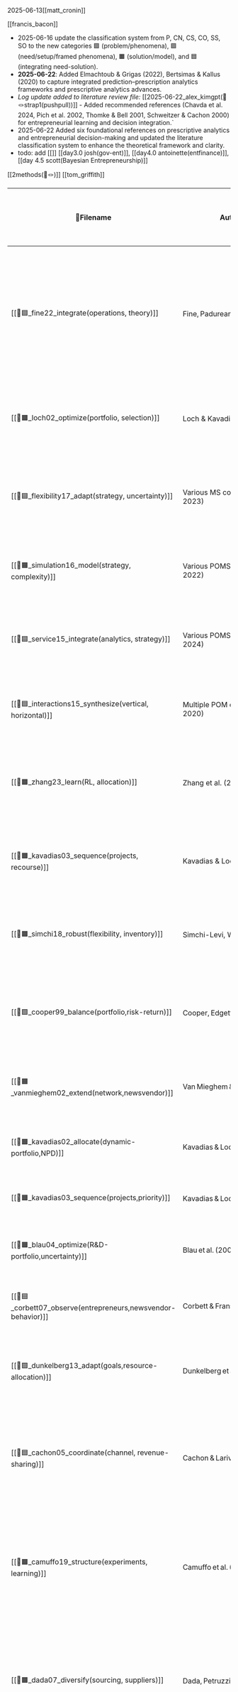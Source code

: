 2025-06-13[[matt_cronin]]

[[francis_bacon]]
- 2025-06-16 update the classification system from P, CN, CS, CO, SS, SO to the new categories 🟪 (problem/phenomena), 🟩 (need/setup/framed phenomena), 🟧 (solution/model), and 🟦 (integrating need-solution).
-  **2025-06-22**: Added Elmachtoub & Grigas (2022), Bertsimas & Kallus (2020) to capture integrated prediction–prescription analytics frameworks and prescriptive analytics advances.
-  _Log update added to literature review file:_   [[2025-06-22_alex_kimgpt(📝🪢strap1(pushpull))]] - Added recommended references (Chavda et al. 2024, Pich et al. 2002, Thomke & Bell 2001, Schweitzer & Cachon 2000) for entrepreneurial learning and decision integration.`
- 2025-06-22 Added six foundational references on prescriptive analytics and entrepreneurial decision-making and updated the literature classification system to enhance the theoretical framework and clarity.
- todo: add [[]] [[day3.0 josh(gov-ent)]], [[day4.0 antoinette(entfinance)]], [[day 4.5 scott(Bayesian Entrepreneurship)]]

[[2methods(📝🪢)]]
[[tom_griffith]]

| 📜Filename                                                                                                                                                                                   | **Authors (Year)**                      | **Journal / Source**                     | **🟩 Need / Setup Literature**                                                                                                 | **🟧 Method / Solution Literature**                                                                             | **🟦 Integration / Insight Literature**                                                                                                               | **Key relevance to 🟦integrating 🟧OM models with 🟩entrepreneurial decision needs**                                                                                                                                                                                  | **Title**                                                                                      |
| -------------------------------------------------------------------------------------------------------------------------------------------------------------------------------------------- | --------------------------------------- | ---------------------------------------- | ------------------------------------------------------------------------------------------------------------------------------ | --------------------------------------------------------------------------------------------------------------- | ----------------------------------------------------------------------------------------------------------------------------------------------------- | --------------------------------------------------------------------------------------------------------------------------------------------------------------------------------------------------------------------------------------------------------------------- | ---------------------------------------------------------------------------------------------- |
| [[📜🟦_fine22_integrate(operations, theory)]]<br>                                                                                                                                            | Fine, Padurean & Naumov (2022)          | **Production & Operations Management**   | Start‑ups lack tailored OM guidance; field under‑represented in entrepreneurship.                                              | Conceptual review + field cases; proposes “Operations for Entrepreneurs” framework.                             | Maps lean, capacity, supply‑chain tools onto venture agility and scaling challenges.                                                                  | **Integrates OM with entrepreneurship** – calls for an “Operations for Entrepreneurs” framework, reviewing how new venture operational needs (rapid scaling, agility) differ and proposing research and curricula to inject OM rigor into entrepreneurial practice.   | Operations for Entrepreneurs: Can OM Make a Difference in Entrepreneurial Theory and Practice? |
| [[📜🟧_loch02_optimize(portfolio, selection)]]                                                                                                                                               | Loch & Kavadias (2002)                  | Management Science                       | Start‑ups must decide how to distribute scarce R&D budget across multiple NPD projects under market and technical uncertainty. | Dynamic marginal‑return portfolio optimisation allocating funds over time and across projects.                  | Connects staged investment rules with entrepreneurial portfolio management, enabling continuous reprioritisation as information unfolds.              | Supplies founders a quantitative rule for reallocating capital among innovation bets to maximise expected return while controlling downside risk.                                                                                                                     | **Dynamic Portfolio Selection of NPD Programs Using Marginal Returns**                         |
| [[📜🟦_flexibility17_adapt(strategy, uncertainty)]]                                                                                                                                          | Various MS contributors (2017-2023)     | Management Science                       | Ventures need strategic and operational flexibility to cope with turbulence and ambiguous futures.                             | Formal definitions, measurement frameworks, and analytical/simulation models of flexibility options.            | Synthesises evidence that operational flexibility enhances competitive advantage and specifies when investments pay off.                              | Guides entrepreneurs on embedding flexibility levers (capacity, design, supply) to balance responsiveness and efficiency in uncertain markets.                                                                                                                        | **Strategic Flexibility and Competitive Advantage**                                            |
| [[📜🟧_simulation16_model(strategy, complexity)]]                                                                                                                                            | Various POMS contributors (2016-2022)   | POMS & M&SOM                             | Complex, high‑stakes venture decisions require tools to visualise uncertainty and path dependence before committing resources. | Discrete‑event and Monte‑Carlo simulation frameworks for strategic OM scenarios.                                | Shows how simulation complements optimisation, bridging qualitative insight and quantitative rigour for strategic choices.                            | Provides start‑ups a simulation toolkit to test growth, capacity, and risk scenarios prior to irreversible commitments.                                                                                                                                               | **Simulation Modeling for Strategic Operations Management**                                    |
| [[📜🟦_service15_integrate(analytics, strategy)]]                                                                                                                                            | Various POMS contributors (2015-2024)   | POMS & M&SOM                             | Service start‑ups need analytical guidance for capacity, quality, and revenue management decisions.                            | Queueing models, demand‑based pricing, and integrated service‑design analytics.                                 | Combines service analytics with strategic positioning, highlighting cross‑disciplinary challenges and solutions.                                      | Helps entrepreneurs design scalable, high‑quality service operations by marrying OM analytics with go‑to‑market strategy.                                                                                                                                             | **Service Operations Management: Analytical Models**                                           |
| [[📜🟦_interactions15_synthesize(vertical, horizontal)]]                                                                                                                                     | Multiple POM contributors (2015-2020)   | POM Series                               | Early‑stage firms must navigate vertical (supplier/buyer) and horizontal (competitor) interactions in supply chains.           | Game‑theoretic and contracting models analysing vertical coordination and horizontal competition.               | Integrates separate streams to show how joint consideration of both interaction types shapes optimal strategy.                                        | Equips founders with an integrated lens for structuring supply relationships and competitive moves simultaneously.                                                                                                                                                    | **Strategic Interactions in Supply Chain Management**                                          |
| [[📜🟧_zhang23_learn(RL, allocation)]]                                                                                                                                                       | Zhang et al. (2023)                     | Management Science                       | Digital platforms require adaptive resource allocation under volatile demand; classical rules degrade in fast dynamics.        | Reinforcement‑learning algorithms embedded in OR resource‑allocation models.                                    | Demonstrates that combining RL with optimisation improves performance and self‑tunes to uncertainty.                                                  | Shows entrepreneurs how RL can automate dynamic capacity/pricing decisions, extending OM models to real‑time learning contexts.                                                                                                                                       | **Reinforcement Learning-Based Dynamic Resource Allocation**                                   |
| [[📜🟧_kavadias03_sequence(projects, recourse)]]                                                                                                                                             | Kavadias & Loch (2003)                  | POMS                                     | Multi‑project start‑ups must choose execution order when resources are insufficient for parallel pursuit.                      | Sequencing model using real‑options/recourse logic (delay‑cost ÷ duration priority rule).                       | Integrates resource constraints with uncertainty, yielding an optimal project order to maximise overall venture value.                                | Provides a clear decision rule for entrepreneurs to launch the right project first, elevating expected portfolio payoff under scarcity.                                                                                                                               | **Optimal Project Sequencing with Recourse at Scarce Resource**                                |
| [[📜🟧_simchi18_robust(flexibility, inventory)]]                                                                                                                                             | Simchi-Levi, Wang & Wei (2018)          | POMS                                     | Supply disruptions threaten start‑up operations; robustness is needed without excessive cost.                                  | Analytical model combining process flexibility investments with inventory buffers.                              | Reveals complementarity/trade‑offs and derives cost‑effective robustness strategies.                                                                  | Gives founders a structured method to design resilient supply chains, balancing flexibility spend vs buffer inventory under uncertainty.                                                                                                                              | **Increasing Supply Chain Robustness through Process Flexibility and Inventory**               |
| [[📜🟩_cooper99_balance(portfolio,risk-return)]]                                                                                                                                             | Cooper, Edgett & Kleinschmidt (1999)    | Journal of Product Innovation Management | Start‑ups must balance opportunity value and risk when funding multiple innovations with scarce resources.                     | Portfolio‑selection framework maximizing Σ (NPV × P_success) under budget constraints.                          | Frames project choice as an under‑ vs over‑investment trade‑off analogous to newsvendor logic; quantifies risk‑return for entrepreneurial portfolios. | Provides a quantitative basis for splitting limited venture funds across competing projects to maximize expected payoff while controlling downside risk.                                                                                                              | New Product Portfolio Management: Practices and Performance                                    |
| [[📜🟧_vanmieghem02_extend(network,newsvendor)]]                                                                                                                                             | Van Mieghem & Rudi (2002)               | Mfg. & Service Ops. Mgmt.                | Diversified start‑ups need to size capacity for multiple products/stages under uncertain demand.                               | Multi‑product, multi‑stage **Newsvendor Network** model handling shared capacity, substitution & transshipment. | Extends single‑item newsvendor to venture‑scale networks, letting entrepreneurs evaluate shared resources and flexible products under uncertainty.    | Supplies a structured capacity/inventory planning tool for start‑ups with complex, flexible operations.                                                                                                                                                               | Newsvendor Networks                                                                            |
| [[📜🟧_kavadias02_allocate(dynamic-portfolio,NPD)]]                                                                                                                                          | Kavadias & Loch (2002)                  | Management Science                       | Founders must stage & size investments across several NPD programs as information unfolds.                                     | Dynamic optimization using marginal‑return analysis to allocate budget over time and projects.                  | Treats incremental funding as sequential newsvendor‑like bets, linking dynamic programming with venture investment scheduling.                        | Helps entrepreneurs phase R&D spending responsively, conserving cash while exploiting high‑upside options.                                                                                                                                                            | Dynamic Portfolio Selection of NPD Programs Using Marginal Returns                             |
| [[📜🟧_kavadias03_sequence(projects,priority)]]                                                                                                                                              | Kavadias & Loch (2003)                  | Production & Operations Management       | Scarce resources force start‑ups to choose which project to launch first.                                                      | Priority sequencing rule (delay‑cost ÷ processing‑time, cμ analogue).                                           | Translates OM scheduling logic to entrepreneurial pipelines, maximizing venture value via optimal project order.                                      | Offers a decision rule for selecting the first product/market when resources limit parallel execution.                                                                                                                                                                | Optimal Project Sequencing with Recourse at Scarce Resource                                    |
| [[📜🟧_blau04_optimize(R&D-portfolio,uncertainty)]]                                                                                                                                          | Blau et al. (2004)                      | Journal of Product Innovation Management | Tech start‑ups juggle interdependent R&D projects facing technical, market, regulatory uncertainty.                            | Stochastic‑programming portfolio model with scenario analysis & risk constraints.                               | Embeds multiple uncertainty sources into an OM optimizer, guiding venture R&D selection and scheduling.                                               | Equips founders with a rigorous tool to value and resource uncertain, inter‑linked innovation projects.                                                                                                                                                               | Managing a Portfolio of Interdependent R&D Projects                                            |
| [[📜🟦_corbett07_observe(entrepreneurs,newsvendor-behavior)]]                                                                                                                                | Corbett & Fransoo (2007)                | Working Paper                            | Do entrepreneurs follow rational inventory rules when stocking?                                                                | Empirical survey comparing small‑business orders to newsvendor optimum; analyses prospect‑theory biases.        | Finds intuitive newsvendor logic with systematic bias, indicating OM tools must account for behavioral distortions.                                   | Demonstrates need to embed behavioral economics into OM inventory models for realistic start‑up decision support.                                                                                                                                                     | Do Small Businesses Follow the Newsvendor Logic?                                               |
| [[📜🟩_dunkelberg13_adapt(goals,resource-allocation)]]                                                                                                                                       | Dunkelberg et al. (2013)                | Journal of Business Venturing            | Entrepreneurs with non‑financial goals allocate resources differently from profit‑maximizers.                                  | Econometric analysis linking owner goals to labor & capital input decisions.                                    | Shows OM optimizers assuming profit‑maximization mis‑predict choices; calls for utility‑tailored models.                                              | Encourages OM models that incorporate diverse entrepreneurial utilities (autonomy, lifestyle) into resource‑planning frameworks.                                                                                                                                      | Do Entrepreneurial Goals Matter? Resource Allocation in New Owner‑Managed Firms                |
| [[📜🟦_cachon05_coordinate(channel, revenue-sharing)]]                                                                                                                                       | Cachon & Lariviere (2005)               | **Management Science**                   | Entrepreneurs need to align supplier‑retailer incentives and avoid double marginalization.                                     | Analytical newsvendor model of revenue‑sharing; compares to buy‑back, quantity‑flex.                            | Shows revenue‑sharing achieves first‑best channel profit; contract design guide for ventures.                                                         | Uses a **revenue-sharing contract** to align supplier–retailer decisions (newsvendor context), illustrating multi-party optimization – a principle startups can use to structure partnerships.                                                                        | Supply Chain Coordination with Revenue‑Sharing Contracts                                       |
| [[📜🟧_camuffo19_structure(experiments, learning)]]                                                                                                                                          | Camuffo et al. (2020)                   | **Management Science**                   | Intuition‑driven founders persist in bad ideas; need evidence‑based decisions.                                                 | Randomized control trial training start‑ups in hypothesis‑driven experimentation.                               | Scientific method boosts pivots/terminations, raising revenue—validates OM‑style testing.                                                             | Designs venture experiments for learning – RCT evidence that a **hypothesis-driven, OM-style decision process** leads to more pivots, timely project stops, and higher revenue, validating scientific decision-making in startups.                                    | A Scientific Approach to Entrepreneurial Decision Making: Evidence from an RCT                 |
| [[📜🟧_dada07_diversify(sourcing, suppliers)]]                                                                                                                                               | Dada, Petruzzi & Schwarz (2007)         | **Mfg. & Service Ops. Mgmt.**            | Supply unreliability compounds demand risk for start‑ups.                                                                      | Stochastic multi‑supplier newsvendor procurement optimisation.                                                  | Derives order splits hedging cost vs reliability; guides entrepreneurial sourcing.                                                                    | Examines **multi-supplier inventory** under random yield (supply risk), providing an optimal hedging policy – analogous to entrepreneurs managing unreliable supply chains alongside demand uncertainty.                                                              | A Newsvendor’s Procurement Problem When Suppliers Are Unreliable                               |
| [[📜🟧_petruzzi99_optimize(price, inventory)]]                                                                                                                                               | Petruzzi & Dada (1999)                  | Operations Research                      | Start‑ups must set price and stock jointly under uncertain demand.                                                             | Extends newsvendor to joint price‑inventory optimisation; surveys dynamic variants.                             | Links demand shaping with inventory control for launch decisions.                                                                                     | Extends the classic newsvendor by optimizing **price + inventory together**, exemplifying how OM models adapt to new venture decisions (joint demand shaping and stock).                                                                                              | Pricing and the Newsvendor Problem: A Review with Extensions                                   |
| [[📜🟩_mitchell97_identify(stakeholders, salience)]]                                                                                                                                         | Mitchell, Agle & Wood (1997)            | Acad. of Management Review               | Founders must decide which stakeholders truly count.                                                                           | Power‑Legitimacy‑Urgency model classifies stakeholder salience.                                                 | Provides tool for resource‑allocation priorities in ventures.                                                                                         | Frames how managers **prioritize stakeholders** (power, legitimacy, urgency) – highlighting a model to guide entrepreneurial resource allocation under uncertainty.                                                                                                   | Toward a Theory of Stakeholder Identification and Salience                                     |
| [[📜🟪_busenitz97_recognize(entrepreneurs, biases)]]                                                                                                                                         | Busenitz & Barney (1997)                | Journal of Business Venturing            | Entrepreneurial decisions biased by heuristics/overconfidence.                                                                 | Empirical bias comparison between entrepreneurs and managers.                                                   | Signals need for bias‑mitigating decision frameworks.                                                                                                 | Shows that **entrepreneurs rely on heuristics/biases** more than managers, causing decision errors – motivates calibrated, model-informed decision approaches for startups.                                                                                           | Differences Between Entrepreneurs and Managers…                                                |
| [[📜chen_elfenbein_pozen123]]<br>- [[📜🟩_chen18_establish(learning, entry-exit)]]<br>- [[📜🟦_chen22_integrate(teams, decisions)]]<br>- [[📜🟧_chen24_optimize(experimentation, learning)]] | Chen et al. (2022)                      | Acad. of Management Review               | Overconfidence stalls adaptation; experimentation needed.                                                                      | Conceptual model of structured tests + pivot routines.                                                          | Marries bias reduction with iterative OM experimentation.                                                                                             | Advocates structured **experimentation** to overcome entrepreneurial overconfidence, illustrating a need for decision frameworks that reduce bias through iterative testing (quantitative pivots).                                                                    | Programs of Experimentation and Pivoting for (Overconfident) Entrepreneurs                     |
| [[📜🟪_cb18_validate(demand, before-scaling)]]                                                                                                                                               | CB Insights (2018)                      | CB Insights Report                       | Demand‑validation failure tops venture death causes.                                                                           | Post‑mortem dataset of 101 failed start‑ups; ranked factors.                                                    | Evidence checklist for prioritising validation before scaling.                                                                                        | Data-driven post-mortem shows **demand-validation failure** is #1 startup killer, among other factors – underscores the importance of early OM-style testing and iteration before scaling.                                                                            | The Top 20 Reasons Start‑ups Fail                                                              |
| [[📜🟪_mckenzie19_validate(measurement, entrepreneurship)]]                                                                                                                                  | McKenzie & Woodruff (2014)              | World Bank Research Observer             | Unclear which training boosts firm outcomes.                                                                                   | Systematic review of RCTs/evaluations; highlights design flaws.                                                 | Synthesises lessons to improve entrepreneurship programme metrics.                                                                                    | Highlights measurement gaps in entrepreneurship program evaluations – calls for more rigorous, OM-style **evaluation metrics** and longer-term tracking to truly gauge training impact.                                                                               | Business Training & Entrepreneurship Evaluations Worldwide                                     |
| [[📜🟩_kemell20_identify(metrics, startups)]]                                                                                                                                                | Kemell et al. (2020)                    | Springer Book Ch.                        | Software founders lack actionable performance metrics.                                                                         | Multivocal review assembling 118 relevant start‑up KPIs.                                                        | Provides metrics toolkit for data‑driven venture management.                                                                                          | Catalogues startup metric gaps, offering **118 key metrics** for software startups – provides a tailored performance measurement toolkit to inform data-driven entrepreneurial decisions.                                                                             | Start‑up Metrics That Tech Entrepreneurs Need to Know                                          |
| [[📜CS_alvarez07_bridge(discovery, creation)]]                                                                                                                                               | Alvarez & Barney (2007)                 | Strategic Entrepreneurship J.            | Debate on whether opportunities are found or made.                                                                             | Develops discovery vs creation theoretical frameworks.                                                          | Bridges strategy choice with appropriate OM planning logic.                                                                                           | Links **discovery vs creation** opportunity theories – integrating how entrepreneurs either find opportunities or craft them, which affects decision logic and OM planning (search vs design).                                                                        | Discovery and Creation: Alternative Theories…                                                  |
| [[📜CS_mcmullen06_handle(uncertainty, action)]]                                                                                                                                              | McMullen & Shepherd (2006)              | Acad. of Management Review               | Why do some act under uncertainty?                                                                                             | Two‑stage attention–evaluation model; uncertainty thresholds.                                                   | Connects cognition to staged venture decision gates.                                                                                                  | Models acting under uncertainty via a two-stage (attention & evaluation) framework – explains **when entrepreneurs decide to act** by formalizing uncertainty thresholds (a cognitive OM of venture launch).                                                          | Entrepreneurial Action & Uncertainty Theory                                                    |
| [[📜CS_peng21_overload(information, decisions)]]                                                                                                                                             | Peng et al. (2021)                      | Frontiers in Neuroscience                | Excess information hampers customer choices.                                                                                   | EEG study comparing high vs low info loads.                                                                     | Guides UX design limiting data to boost conversions.                                                                                                  | Demonstrates **info overload harms decisions** (slower, less confident choices) – suggests startups must apply UI/UX OM principles to avoid overwhelming users, using neuroscience insights to optimize information flow.                                             | Information Overload & Online Decision Process                                                 |
| [[📜🟧_stern24_model(beliefs, experimentation)]]                                                                                                                                             | Chavda, Gans & Stern (2024)             | Strategy Science                         | Random search wastes venture resources.                                                                                        | Bayesian model of hypothesis‑guided opportunity search.                                                         | Shows theory‑led experiments speed viable idea discovery.                                                                                             | Models **belief updating in search** – entrepreneurs use hypotheses (theories) to guide opportunity search and iterate, merging strategic thinking with Bayesian-like learning (improving search efficiency).                                                         | Theory‑Driven Entrepreneurial Search                                                           |
| [[📜🟧_spina16_elicit(beliefs, systematically)]]                                                                                                                                             | Spina et al. (2016)                     | Working Paper                            | Founder beliefs often implicit, biased.                                                                                        | Structured probability‑elicitation procedures.                                                                  | Enables rigorous testing and learning from explicit assumptions.                                                                                      | Calls for **systematic belief elicitation** – proposes methods to capture founders’ assumptions quantitatively, enabling more rigorous testing and alignment of decisions with actual beliefs (reducing bias).                                                        | Eliciting Entrepreneurs’ Beliefs Systematically                                                |
| [[📜🟧_packard17_observe(opportunities, beliefs)]]                                                                                                                                           | Packard, Clark & Klein (2017)           | Organization Science                     | Uncertainty evolves throughout venture journey.                                                                                | Typology (state, effect, response) + dynamic judgment cycle.                                                    | Framework helps sequence actions as uncertainty shifts.                                                                                               | Maps **opportunity‑belief dynamics** – introduces typologies of uncertainty (state, effect, response) and how entrepreneurs transition through them via continuous rejudgment, linking dynamic OM risk management with startup evolution.                             | Uncertainty Types & Transitions in Entrepreneurship                                            |
| [[📜🟧_granovetter78_model(collective-behavior, thresholds)]]                                                                                                                                | Granovetter (1978)                      | American J. of Sociology                 | Adoption depends on social proof thresholds.                                                                                   | Mathematical threshold cascade model.                                                                           | Tool for seeding users to reach critical mass.                                                                                                        | Explains **adoption thresholds in networks** – individuals join in based on others’ numbers; provides a model for viral growth and diffusion that entrepreneurs can use to plan marketing and understand tipping points.                                              | Threshold Models of Collective Behavior                                                        |
| [[📜🟧_kerr14_systematize(experimentation, entrepreneurship)]]                                                                                                                               | Kerr, Nanda & Rhodes‑Kropf (2014)       | J. of Economic Perspectives              | Innovation requires many risky trials.                                                                                         | Conceptual economic analysis of startup experiment portfolios.                                                  | Links funding, policy, experimentation rate, breakthrough odds.                                                                                       | Frames entrepreneurship as **experimentation** – success odds are low and skewed; argues that lowering cost of experiments and having many “shots on goal” (portfolio of trials) is crucial, shaping how ventures and investors approach risk.                        | Entrepreneurship as Experimentation                                                            |
| [[📜🟪_march91_extract(organizations, small-histories)]]                                                                                                                                     | March, Sproull & Tamuz (1991)           | Organization Science                     | Firms mis‑learn from tiny experience sets.                                                                                     | Conceptual analysis of superstitious learning.                                                                  | Advises structured experiments to avoid false inference.                                                                                              | Shows **mislearning from small samples** – organizations draw wrong lessons from single successes/failures; highlights need for structured learning and caution in startups, implying use of better experiments and external data.                                    | Learning from Samples of One or Fewer                                                          |
| [[📜🟧_heydarinejad22_model(mentorship, accelerators)]]                                                                                                                                      | Heydarinejad (2022)                     | Working Paper                            | Mentorship value unclear to start‑ups/accelerators.                                                                            | Structural econometric model of mentor–mentee interactions.                                                     | Quantifies mentor impact, optimising matching and frequency.                                                                                          | Models accelerator mentorship value – quantitatively **assesses mentor impact on startup outcomes**, helping optimize mentor matching and frequency (applying OM modeling to mentorship efficacy).                                                                    | Structural Model of Mentorship in Accelerators                                                 |
| [[📜🟦_johnston02(caution startup)]]                                                                                                                                                         | Johnston (2002)                         | MIT Sloan Management Review              | Premature scaling endangers new ventures.                                                                                      | Qualitative cases; milestone‑triggered growth guidelines.                                                       | Aligns capacity planning with validated demand signals.                                                                                               | Warns against **premature scaling** – advocates controlled growth, aligning startup scaling decisions with capacity and validated demand (essentially applying OM scaling and timing principles to entrepreneurship).                                                 | Proceed with Caution: Managing Growth in Start‑ups                                             |
| [[📜🟦_wood10_observe(behavior, beliefs)]]                                                                                                                                                   | Wood, McKelvie & Haynie (2010)          | Entrepreneurship Th. & Practice          | Belief–behavior gaps distort venture choices.                                                                                  | Observational study comparing stated vs actual decisions.                                                       | Highlights need for systems aligning intentions and actions.                                                                                          | Links **behavior to belief gaps** – finds entrepreneurs’ stated beliefs often misalign with actions; underscores need for decision systems or training to reconcile intentions with behaviors (bringing behavioral OM insights into startup decision-making).         | Observing Behavior & Beliefs in Entrepreneurial Decisions                                      |
| [[📜🟧_anderson13_model(startup, integration-decisions)]]                                                                                                                                    | Anderson et al. (2013)                  | Journal of Operations Management         | Start‑ups need tractable optimisation with sparse data.                                                                        | Proposes adaptive heuristics and simplified models.                                                             | Tailors OR tools to volatile venture contexts.                                                                                                        | Tailors optimization to startups – suggests **simplified, flexible decision models** for ventures with sparse data and changing constraints (prefers adaptive heuristics over complex, static optima).                                                                | Customizing Optimization Approaches for Early‑Stage Ventures                                   |
| [[📜🟦_read16_systematize(entrepreneurship, decisions)]]                                                                                                                                     | Read et al. (2016)                      | Acad. of Management Perspectives         | Need practitioner‑relevant effectuation studies.                                                                               | Engaged scholarship; co‑design with entrepreneurs.                                                              | Produces practice‑informed effectuation insights.                                                                                                     | Systematizes effectual decision making – argues that scholars and entrepreneurs should **co-create knowledge**, enhancing the practical relevance of effectuation theory and refining it via real-world insight (merging academic models with entrepreneurial input). | Co‑Creating Effectual Entrepreneurship Research                                                |
| [[📜🟦_teece97_integrate(capabilities, changing-environments)]]                                                                                                                              | Teece, Pisano & Shuen (1997)            | Strategic Management Journal             | Firms must adapt resources in turbulent markets.                                                                               | Conceptual framework of sensing, seizing, reconfiguring.                                                        | Guides ventures to build meta‑capabilities for longevity.                                                                                             | Introduces **dynamic capabilities** – the firm’s capacity to integrate/reconfigure resources in changing environments; provides entrepreneurs a strategic operations lens to build adaptive processes for long-term advantage under uncertainty.                      | Dynamic Capabilities and Strategic Management                                                  |
| [[📜🟦_sarasvathy01_leverage(contingencies, uncertainty)]]<br>                                                                                                                               | Sarasvathy (2001; ops reinterpretation) | Acad. of Management Review               | Operations need flexibility when future unpredictable.                                                                         | Applies effectuation principles to process & supply design.;                                                    | Shows ops systems can leverage surprises as advantages.; Reframes venture ops as contingency‑leveraging processes.                                    | Effectuation theory suggests entrepreneurs succeed by embracing contingencies and adaptive means-driven approaches rather than rigid predictive planning, integrating flexible operations management with strategic uncertainty navigation.                           | Causation & Effectuation (Operational Lens)                                                    |
 
| 📜Filename                                       | **Authors (Year)**         | **Journal/Source** | **🟩 Need/Setup Literature**                                   | **🟧 Method/Solution Literature**                     | **🟦 Integration/Insight Literature**                                   | **Title**                                                           |
| ------------------------------------------------ | -------------------------- | ------------------ | -------------------------------------------------------------- | ----------------------------------------------------- | ----------------------------------------------------------------------- | ------------------------------------------------------------------- |
| [[📜🟧_bertsimas20_prescriptive(analytics)]]     | Bertsimas & Kallus (2020)  | Management Science | Integration gap between ML predictions and optimization models | Prescriptive analytics combining ML with optimization | Demonstrates end-to-end framework for decision making under uncertainty | From Predictive to Prescriptive Analytics                           |
| [[📜🟧_elmachtoub22_smartopt(predict-then-opt)]] | Elmachtoub & Grigas (2022) | Management Science | Need for optimization that accounts for prediction errors      | Smart predict-then-optimize framework                 | Shows how to embed learned models directly into optimization objectives | Smart “Predict, Then Optimize”: Conditional Stochastic Optimization |


|                                                          |                                            |                                  |                                                                                                                                                                |                                                                                                                                                                        |                                                                                                                                                                                                                            |                                                                                                                                                                                                         |                                                                                                      |
| -------------------------------------------------------- | ------------------------------------------ | -------------------------------- | -------------------------------------------------------------------------------------------------------------------------------------------------------------- | ---------------------------------------------------------------------------------------------------------------------------------------------------------------------- | -------------------------------------------------------------------------------------------------------------------------------------------------------------------------------------------------------------------------- | ------------------------------------------------------------------------------------------------------------------------------------------------------------------------------------------------------- | ---------------------------------------------------------------------------------------------------- |
| **📜Filename**                                           | **Authors (Year)**                         | **Journal / Source**             | **🟩 Need / Setup Literature**                                                                                                                                 | **🟧 Method / Solution Literature**                                                                                                                                    | **🟦 Integration / Insight Literature**                                                                                                                                                                                    | **Key relevance to 🟦integrating 🟧OM models with 🟩entrepreneurial decision needs**                                                                                                                    | **Title**                                                                                            |
| [[📜🟧_ohno88_lean(JIT, waste-elimination)]]             | Ohno (1988)                                | Productivity Press               | Mass production systems create enormous waste (inventory, defects, motion) and are inflexible to changing customer demand.                                     | The Toyota Production System (TPS), emphasizing Just-in-Time (JIT), autonomation (jidoka), and continuous waste reduction.                                             | Establishes the philosophy of **lean production**, where value is defined by the customer and all non-value-adding activities are eliminated. This is the conceptual root of `pull` systems.                               | Provides the philosophical foundation for `pull` strategies (build only what is needed, when it is needed), a core component of the push-pull framework that entrepreneurs must balance.                | **Toyota Production System: Beyond Large-Scale Production**                                          |
| [[📜🟧_zinn90_postponement(distribution, strategy)]]     | Zinn & Bowersox (1988, 1990)               | J. of Business Logistics         | Firms face a trade-off between inventory costs and customer responsiveness, especially with high product variety.                                              | The **Principle of Postponement**: delaying the final configuration of a product as long as possible in the supply chain.                                              | Identifies postponement as a key strategy to manage uncertainty. It allows firms to benefit from economies of scale in the `push` stage while offering customization in the `pull` stage.                                  | Formalizes a key mechanism for implementing a push-pull strategy. Entrepreneurs can use postponement to offer customized products without holding excessive finished goods inventory.                   | **Planning Physical Distribution with the Principle of Postponement**                                |
| [[📜🟦_fisher97_match(supply-chain, product)]]           | Fisher (1997)                              | **Harvard Business Review**      | Firms often suffer from a fundamental mismatch between their product type and their supply chain strategy, leading to stockouts or excess inventory.           | A 2x2 matrix categorizing products as **functional vs. innovative** and supply chains as **efficient vs. responsive**.                                                 | The seminal insight that **"one size does not fit all."** Functional products need efficient (push) chains; innovative products need responsive (pull) chains.                                                             | Provides the foundational strategic logic for the push-pull distinction. It frames the core trade-off (cost vs. responsiveness) that entrepreneurs must manage when designing their initial operations. | **What is the Right Supply Chain for Your Product?**                                                 |
| [[📜🟦_simchi-levi00_design(supply-chain, management)]]  | Simchi-Levi, Kaminsky & Simchi-Levi (2000) | McGraw-Hill                      | Designing and managing a supply chain requires integrating strategic, tactical, and operational decisions across logistics, inventory, and facility location.  | A comprehensive textbook presenting analytical models and frameworks for supply chain management, including push-pull strategies.                                      | Synthesizes decades of OM research into a coherent framework for end-to-end supply chain design, explicitly defining the **push-pull boundary**.                                                                           | Offers a rigorous, model-based toolkit for entrepreneurs to analyze trade-offs in their supply chain design, including the critical decision of where to place the push-pull boundary.                  | **Designing and Managing the Supply Chain**                                                          |
| [[📜🟦_lee04_tripleA(agility, adaptability, alignment)]] | Lee (2004)                                 | **Harvard Business Review**      | Traditional metrics like speed and cost are insufficient for supply chains to gain a sustainable competitive advantage in a volatile world.                    | The **Triple-A Supply Chain** framework, built on Agility, Adaptability, and Alignment.                                                                                | Argues that long-term competitive advantage comes from building supply chains that can respond to short-term volatility (Agility), adjust to long-term structural shifts (Adaptability), and align incentives (Alignment). | Extends the push-pull concept beyond a simple operational choice to a set of dynamic capabilities. Entrepreneurs need to build agile, adaptable, and aligned systems to survive.                        | **The Triple-A Supply Chain**                                                                        |
| [[📜🟦_yi06_strategic(selection, push-pull)]]            | Yi, Ngai & Moon (2011)                     | Intl. J. of Production Research  | Selecting the right push-pull boundary is a complex strategic decision with many influencing factors that are not well-structured.                             | A fuzzy analytic hierarchy process (AHP) model to help managers weigh multiple criteria (demand uncertainty, economies of scale, etc.) to select a push-pull strategy. | Provides a structured decision-making framework that moves beyond qualitative guidelines to a semi-quantitative method for choosing the optimal push-pull boundary.                                                        | Illustrates a formal approach to the central decision in a push-pull system. This can help entrepreneurs make a more data-informed choice rather than relying solely on intuition.                      | **Strategic selection of push-pull supply chains**                                                   |
| [[📜🟦_olhager10_review(CODP, SCM-research)]]            | Olhager (2010)                             | Intl. J. of Production Economics | The concept of the push-pull boundary, or Customer Order Decoupling Point (CODP), is widely used but lacks a systematic review of its application in research. | A systematic literature review classifying research on the CODP and proposing a unified framework.                                                                     | Synthesizes the vast literature on the CODP, showing its central role in linking marketing and production decisions and in defining major operational structures (make-to-stock, assemble-to-order, etc.).                 | Provides academic validation and a comprehensive overview of the CODP concept, which is the operational manifestation of the push-pull boundary, a critical strategic choice for any new venture.       | **The customer order decoupling point in empirical operations and supply chain management research** |
